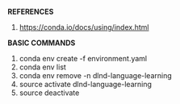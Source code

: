**REFERENCES**
 1. https://conda.io/docs/using/index.html

**BASIC COMMANDS**

 1. conda env create -f environment.yaml
 2. conda env list
 3. conda env remove -n dlnd-language-learning
 4. source activate dlnd-language-learning
 5. source deactivate

